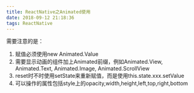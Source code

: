 ```yaml
---
title: ReactNative之Animated使用
date: 2018-09-12 21:18:36
tags: ReactNative
---
```


需要注意的是：
1. 赋值必须使用new Animated.Value
2. 需要显示动画的组件加上Animated前缀，例如Animated.View, Animated.Text, Animated.Image, Animated.ScrollView
3. reset时不时使用setState来重新赋值，而是使用this.state.xxx.setValue
4. 可以操作的属性包括style上的opacity,width,height,left,top,right,bottom